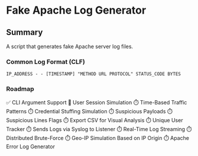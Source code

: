 # Fake Apache Log Generator

## Summary

A script that generates fake Apache server log files.

### Common Log Format (CLF)
```
IP_ADDRESS - - [TIMESTAMP] "METHOD URL PROTOCOL" STATUS_CODE BYTES
```

### Roadmap

✅ CLI Argument Support
🚧 User Session Simulation
⏱️ Time-Based Traffic Patterns
⏱️ Credential Stuffing Simulation
⏱️ Suspicious Payloads
⏱️ Suspicious Lines Flags
⏱️ Export CSV for Visual Analysis
⏱️ Unique User Tracker
⏱️ Sends Logs via Syslog to Listener
⏱️ Real-Time Log Streaming
⏱️ Distributed Brute-Force
⏱️ Geo-IP Simulation Based on IP Origin
⏱️ Apache Error Log Generator